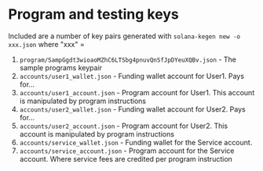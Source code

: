 # Program and testing keys

Included are a number of key pairs generated with `solana-kegen new -o xxx.json` where "xxx" =

1. `program/SampGgdt3wioaoMZhC6LTSbg4pnuvQnSfJpDYeuXQBv.json` - The sample programs keypair
2. `accounts/user1_wallet.json` - Funding wallet account for User1. Pays for...
3. `accounts/user1_account.json` - Program account for User1. This account is manipulated by program instructions
4. `accounts/user2_wallet.json` - Funding wallet account for User2. Pays for...
5. `accounts/user2_account.json` - Program account  for User2. This account is manipulated by program instructions
6. `accounts/service_wallet.json` - Funding wallet for the Service account.
7. `accounts/service_account.json` - Program account for the Service account. Where service fees are credited per program instruction